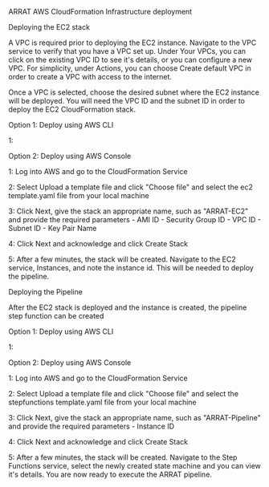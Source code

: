 ARRAT AWS CloudFormation Infrastructure deployment

Deploying the EC2 stack

A VPC is required prior to deploying the EC2 instance.  Navigate to the VPC service to verify that you have a VPC set up.  Under Your VPCs, you can click on the existing VPC ID to see it's details, or you can configure a new VPC.  For simplicity, under Actions, you can choose Create default VPC in order to create a VPC with access to the internet.

Once a VPC is selected, choose the desired subnet where the EC2 instance will be deployed.  You will need the VPC ID and the subnet ID in order to deploy the EC2 CloudFormation stack.

Option 1: Deploy using AWS CLI

1: 

Option 2: Deploy using AWS Console

1: Log into AWS and go to the CloudFormation Service

2: Select Upload a template file and click "Choose file" and select the ec2 template.yaml file from your local machine

3: Click Next, give the stack an appropriate name, such as "ARRAT-EC2" and provide the required parameters
    - AMI ID
    - Security Group ID
    - VPC ID
    - Subnet ID
    - Key Pair Name 

4: Click Next and acknowledge and click Create Stack

5: After a few minutes, the stack will be created.  Navigate to the EC2 service, Instances, and note the instance id. This will be needed to deploy the pipeline.

Deploying the Pipeline

After the EC2 stack is deployed and the instance is created, the pipeline step function can be created

Option 1: Deploy using AWS CLI

1: 

Option 2: Deploy using AWS Console

1: Log into AWS and go to the CloudFormation Service

2: Select Upload a template file and click "Choose file" and select the stepfunctions template.yaml file from your local machine

3: Click Next, give the stack an appropriate name, such as "ARRAT-Pipeline" and provide the required parameters
    - Instance ID

4: Click Next and acknowledge and click Create Stack

5: After a few minutes, the stack will be created.  Navigate to the Step Functions service, select the newly created state machine and you can view it's details.  You are now ready to execute the ARRAT pipeline. 
